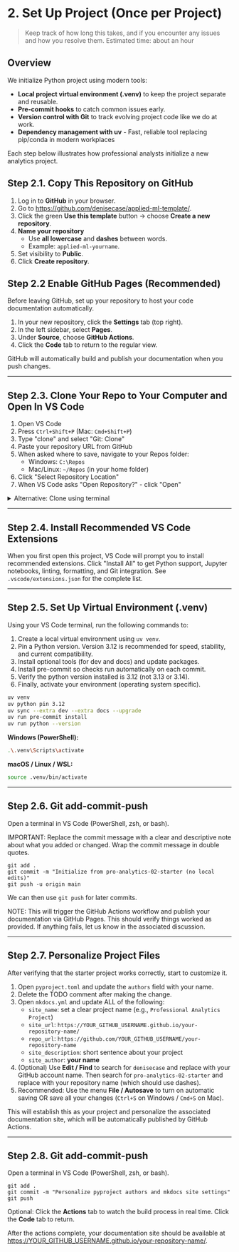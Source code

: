 # 2. Set Up Project (Once per Project)

> Keep track of how long this takes, and if you encounter any issues and how you resolve them.
> Estimated time: about an hour

## Overview

We initialize Python project using modern tools:

- **Local project virtual environment (.venv)** to keep the project separate and reusable.
- **Pre-commit hooks** to catch common issues early.
- **Version control with Git** to track evolving project code like we do at work.
- **Dependency management with uv** - Fast, reliable tool replacing pip/conda in modern workplaces

Each step below illustrates how professional analysts initialize a new analytics project.

## Step 2.1. Copy This Repository on GitHub

1. Log in to **GitHub** in your browser.
2. Go to <https://github.com/denisecase/applied-ml-template/>.
3. Click the green **Use this template** button → choose **Create a new repository**.
4. **Name your repository**
   - Use **all lowercase** and **dashes** between words.
   - Example: `applied-ml-yourname`.
5. Set visibility to **Public**.
6. Click **Create repository**.

## Step 2.2 Enable GitHub Pages (Recommended)

Before leaving GitHub, set up your repository to host your code documentation automatically.

1. In your new repository, click the **Settings** tab (top right).
2. In the left sidebar, select **Pages**.
3. Under **Source**, choose **GitHub Actions**.
4. Click the **Code** tab to return to the regular view.

GitHub will automatically build and publish your documentation when you push changes.

---

## Step 2.3. Clone Your Repo to Your Computer and Open In VS Code

1. Open VS Code
2. Press `Ctrl+Shift+P` (Mac: `Cmd+Shift+P`)
3. Type "clone" and select "Git: Clone"
4. Paste your repository URL from GitHub
5. When asked where to save, navigate to your Repos folder:
   - Windows: `C:\Repos`
   - Mac/Linux: `~/Repos` (in your home folder)
6. Click "Select Repository Location"
7. When VS Code asks "Open Repository?" - click "Open"

<details>
<summary>Alternative: Clone using terminal</summary>

Copy your repository URL from GitHub's address bar.

**Windows (PowerShell):**

```powershell
cd C:\Repos
git clone YOUR_REPOSITORY_URL_HERE
cd your-repository-name
code .
```

**macOS / Linux:**

```bash
cd ~/Repos
git clone YOUR_REPOSITORY_URL_HERE
cd your-repository-name
code .
```

Replace `YOUR_REPOSITORY_URL_HERE` with your actual URL and `your-repository-name` with the name you chose in Step 2.1.

</details>

---

## Step 2.4. Install Recommended VS Code Extensions

When you first open this project, VS Code will prompt you to install recommended extensions. Click "Install All" to get Python support, Jupyter notebooks, linting, formatting, and Git integration. See `.vscode/extensions.json` for the complete list.

---

## Step 2.5. Set Up Virtual Environment (.venv)

Using your VS Code terminal, run the following commands to:

1. Create a local virtual environment using `uv venv`.
2. Pin a Python version. Version 3.12 is recommended for speed, stability, and current compatibility.
3. Install optional tools (for dev and docs) and update packages.
4. Install pre-commit so checks run automatically on each commit.
5. Verify the python version installed is 3.12 (not 3.13 or 3.14).
6. Finally, activate your environment (operating system specific).

```bash
uv venv
uv python pin 3.12
uv sync --extra dev --extra docs --upgrade
uv run pre-commit install
uv run python --version
```

**Windows (PowerShell):**

```bash
.\.venv\Scripts\activate
```

**macOS / Linux / WSL:**

```bash
source .venv/bin/activate
```

---

## Step 2.6. Git add-commit-push

Open a terminal in VS Code (PowerShell, zsh, or bash).

IMPORTANT: Replace the commit message with a clear and descriptive note about what you added or changed.
Wrap the commit message in double quotes.

```shell
git add .
git commit -m "Initialize from pro-analytics-02-starter (no local edits)"
git push -u origin main
```

We can then use `git push` for later commits.

NOTE: This will trigger the GitHub Actions workflow and publish your documentation via GitHub Pages.
This should verify things worked as provided.
If anything fails, let us know in the associated discussion.

---

## Step 2.7. Personalize Project Files

After verifying that the starter project works correctly, start to customize it.

1. Open `pyproject.toml` and update the `authors` field with your name.
2. Delete the TODO comment after making the change.
3. Open `mkdocs.yml` and update ALL of the following:
   - `site_name`: set a clear project name (e.g., `Professional Analytics Project`)
   - `site_url`: `https://YOUR_GITHUB_USERNAME.github.io/your-repository-name/`
   - `repo_url`: `https://github.com/YOUR_GITHUB_USERNAME/your-repository-name`
   - `site_description`: short sentence about your project
   - `site_author`: **your name**
4. (Optional) Use **Edit / Find** to search for `denisecase` and replace with your GitHub account name. Then search for `pro-analytics-02-starter` and replace with your repository name (which should use dashes).
5. Recommended: Use the menu **File / Autosave** to turn on automatic saving OR save all your changes (`Ctrl+S` on Windows / `Cmd+S` on Mac).

This will establish this as your project and personalize the associated documentation site, which will be automatically published by GitHub Actions.

---

## Step 2.8. Git add-commit-push

Open a terminal in VS Code (PowerShell, zsh, or bash).

```shell
git add .
git commit -m "Personalize pyproject authors and mkdocs site settings"
git push
```

Optional: Click the **Actions** tab to watch the build process in real time. Click the **Code** tab to return.

After the actions complete, your documentation site should be available at <https://YOUR_GITHUB_USERNAME.github.io/your-repository-name/>.
